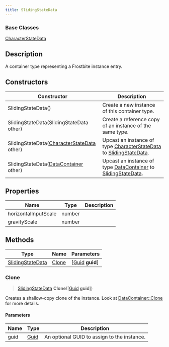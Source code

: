 ```yaml
---
title: SlidingStateData
---
```

### Base Classes

[CharacterStateData](CharacterStateData)

## Description

A container type representing a Frostbite instance entry.

## Constructors

| Constructor                                                                 | Description                                                                                                             |
| --------------------------------------------------------------------------- | ----------------------------------------------------------------------------------------------------------------------- |
| SlidingStateData()                                                          | Create a new instance of this container type.                                                                           |
| SlidingStateData(SlidingStateData other)                                    | Create a reference copy of an instance of the same type.                                                                |
| SlidingStateData([CharacterStateData](CharacterStateData) other)            | Upcast an instance of type [CharacterStateData](CharacterStateData) to [SlidingStateData](SlidingStateData).            |
| SlidingStateData([DataContainer](/vext/ref/shared/class/datacontainer) other) | Upcast an instance of type [DataContainer](/vext/ref/shared/class/datacontainer) to [SlidingStateData](SlidingStateData). |

## Properties

| Name                 | Type   | Description |
| -------------------- | ------ | ----------- |
| horizontalInputScale | number |             |
| gravityScale         | number |             |

## Methods

| Type                                 | Name            | Parameters                                     |
| ------------------------------------ | --------------- | ---------------------------------------------- |
| [SlidingStateData](SlidingStateData) | [Clone](#clone) | \[[Guid](/vext/ref/shared/class/guid) **guid**\] |

### Clone

> [SlidingStateData](SlidingStateData) **Clone**(\[[Guid](/vext/ref/shared/class/guid) **guid**\])

Creates a shallow-copy clone of the instance. Look at [DataContainer::Clone](/vext/ref/shared/class/datacontainer#clone) for more details.

#### Parameters

| Name | Type         | Description                                 |
| ---- | ------------ | ------------------------------------------- |
| guid | [Guid](Guid) | An optional GUID to assign to the instance. |
